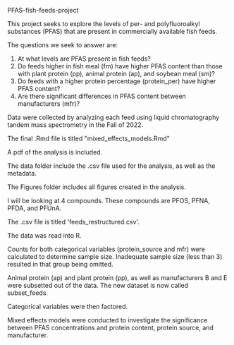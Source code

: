 PFAS-fish-feeds-project

This project seeks to explore the levels of per- and polyfluoroalkyl substances (PFAS) that are present in commercially available fish feeds. 

The questions we seek to answer are:
1. At what levels are PFAS present in fish feeds?
2. Do feeds higher in fish meal (fm) have higher PFAS content than those with plant protein (pp), animal protein (ap), and soybean meal (sm)?
3. Do feeds with a higher protein percentage (protein_per) have higher PFAS content?
4. Are there significant differences in PFAS content between manufacturers (mfr)?

Data were collected by analyzing each feed using liquid chromatography tandem mass spectrometry in the Fall of 2022. 

The final .Rmd file is titled "mixed_effects_models.Rmd"

A pdf of the analysis is included.

The data folder include the .csv file used for the analysis, as well as the metadata.

The Figures folder includes all figures created in the analysis.

I will be looking at 4 compounds. These compounds are PFOS, PFNA, PFDA, and PFUnA. 

The .csv file is titled 'feeds_restructured.csv'.

The data was read into R.

Counts for both categorical variables (protein_source and mfr) were calculated to determine sample size. Inadequate sample size (less than 3) resulted in that group being omitted.

Animal protein (ap) and plant protein (pp), as well as manufacturers B and E were subsetted out of the data. The new dataset is now called subset_feeds.

Categorical variables were then factored.

Mixed effects models were conducted to investigate the significance between PFAS concentrations and protein content, protein source, and manufacturer.
